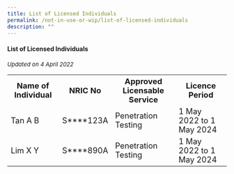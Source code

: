```yaml
---
title: List of Licensed Individuals
permalink: /not-in-use-or-wip/list-of-licensed-individuals
description: ""
---
```

#### List of Licensed Individuals

<i><font size="2">Updated on 4 April 2022</font></i>
<table>
<tbody><tr>
	<th><b><font size="4.5">Name of Individual</font></b></th>
	<th><b><font size="4.5">NRIC No</font></b></th>
	<th><b><font size="4.5">Approved Licensable Service</font></b></th>
	<th><b><font size="4.5">Licence Period</font></b></th>
</tr>
<tr>
<td><font size="4.5">Tan A B</font></td>
<td><font size="4.5">S****123A</font></td>
<td><font size="4.5">Penetration Testing</font></td>
<td><font size="4.5">1 May 2022 to 1 May 2024</font></td>
</tr>
	<tr>
<td><font size="4.5">Lim X Y</font></td>
<td><font size="4.5">S****890A</font></td>
<td><font size="4.5">Penetration Testing</font></td>
<td><font size="4.5">1 May 2022 to 1 May 2024</font></td>
</tr>
	
